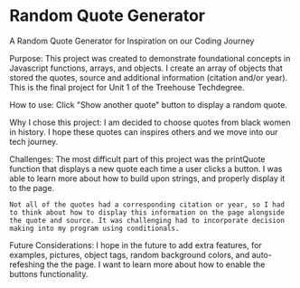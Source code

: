 # Random Quote Generator

A Random Quote Generator for Inspiration on our Coding Journey

Purpose:
    This project was created to demonstrate foundational concepts in Javascript functions, arrays, and objects. I create an array of objects that stored the quotes, source and additional information (citation and/or year). This is the final project for Unit 1 of the Treehouse Techdegree. 

How to use:
    Click "Show another quote" button to display a random quote.

Why I chose this project:
    I am decided to choose quotes from black women in history. I hope these quotes can inspires others and we move into our tech journey.

Challenges:
    The most difficult part of this project was the printQuote function that displays a new quote each time a user clicks a button. I was able to learn more about how to build upon strings, and properly display it to the page. 
    
    Not all of the quotes had a corresponding citation or year, so I had to think about how to display this information on the page alongside the quote and source. It was challenging had to incorporate decision making into my program using conditionals.

Future Considerations:
    I hope in the future to add extra features, for examples, pictures, object tags, random background colors, and auto-refeshing the the page. I want to learn more about how to enable the buttons functionality.  